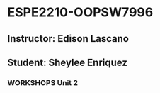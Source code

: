 # ESPE2210-OOPSW7996
## Instructor: Edison Lascano
## Student: Sheylee Enriquez
### WORKSHOPS Unit 2
